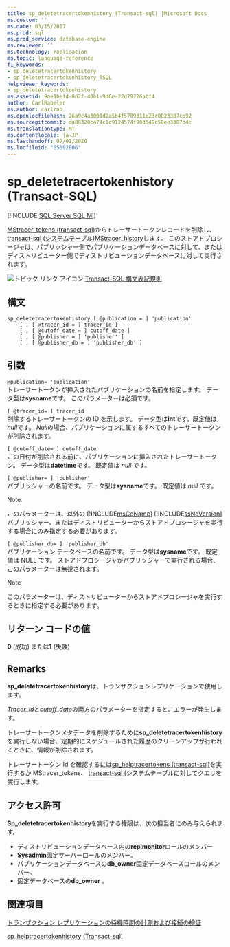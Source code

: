 ```yaml
---
title: sp_deletetracertokenhistory (Transact-sql) |Microsoft Docs
ms.custom: ''
ms.date: 03/15/2017
ms.prod: sql
ms.prod_service: database-engine
ms.reviewer: ''
ms.technology: replication
ms.topic: language-reference
f1_keywords:
- sp_deletetracertokenhistory
- sp_deletetracertokenhistory_TSQL
helpviewer_keywords:
- sp_deletetracertokenhistory
ms.assetid: 9ae1be14-0d2f-40b1-9d6e-22d79726abf4
author: CarlRabeler
ms.author: carlrab
ms.openlocfilehash: 26a9c4a3001d2a5b4f5709311e23c0023307ce92
ms.sourcegitcommit: da88320c474c1c9124574f90d549c50ee3387b4c
ms.translationtype: MT
ms.contentlocale: ja-JP
ms.lasthandoff: 07/01/2020
ms.locfileid: "85692806"
---
```

# <a name="sp_deletetracertokenhistory-transact-sql"></a>sp_deletetracertokenhistory (Transact-SQL)

[!INCLUDE [SQL Server SQL MI](../../includes/applies-to-version/sql-asdbmi.md)]

[MStracer_tokens &#40;transact-sql&#41;](../../relational-databases/system-tables/mstracer-tokens-transact-sql.md)からトレーサートークンレコードを削除し、 [transact-sql &#40;システムテーブル&#41;MStracer_history](../../relational-databases/system-tables/mstracer-history-transact-sql.md)します。 このストアドプロシージャは、パブリッシャー側でパブリケーションデータベースに対して、またはディストリビューター側でディストリビューションデータベースに対して実行されます。

![トピック リンク アイコン](../../database-engine/configure-windows/media/topic-link.gif "トピック リンク アイコン") [Transact-SQL 構文表記規則](../../t-sql/language-elements/transact-sql-syntax-conventions-transact-sql.md)

## <a name="syntax"></a>構文

```
sp_deletetracertokenhistory [ @publication = ] 'publication'
    [ , [ @tracer_id = ] tracer_id ]
    [ , [ @cutoff_date = ] cutoff_date ]
    [ , [ @publisher = ] 'publisher' ]
    [ , [ @publisher_db = ] 'publisher_db' ]
```

## <a name="arguments"></a>引数

`@publication= 'publication'`  
トレーサートークンが挿入されたパブリケーションの名前を指定します。 データ型は**sysname**です。 このパラメーターは必須です。

`[ @tracer_id= ] tracer_id`  
削除するトレーサートークンの ID を示します。 データ型は**int**です。既定値は*null*です。 *Null*の場合、パブリケーションに属するすべてのトレーサートークンが削除されます。

`[ @cutoff_date= ] cutoff_date`  
この日付が削除される前に、パブリケーションに挿入されたトレーサートークン。 データ型は**datetime**です。 既定値は *null* です。

`[ @publisher= ] 'publisher'`  
パブリッシャーの名前です。 データ型は**sysname**です。 既定値は *null* です。

> [!NOTE]
> このパラメーターは、以外の [!INCLUDE[msCoName](../../includes/msconame-md.md)] [!INCLUDE[ssNoVersion](../../includes/ssnoversion-md.md)] パブリッシャー、またはディストリビューターからストアドプロシージャを実行する場合にのみ指定する必要があります。

`[ @publisher_db= ] 'publisher_db'`  
パブリケーション データベースの名前です。 データ型は**sysname**です。 既定値は NULL です。 ストアドプロシージャがパブリッシャーで実行される場合、このパラメーターは無視されます。

> [!NOTE]
> このパラメーターは、ディストリビューターからストアドプロシージャを実行するときに指定する必要があります。

## <a name="return-code-values"></a>リターン コードの値

**0** (成功) または**1** (失敗)

## <a name="remarks"></a>Remarks

**sp_deletetracertokenhistory**は、トランザクションレプリケーションで使用します。  

*Tracer_id*と*cutoff_date*の両方のパラメーターを指定すると、エラーが発生します。

トレーサートークンメタデータを削除するために**sp_deletetracertokenhistory**を実行しない場合、定期的にスケジュールされた履歴のクリーンアップが行われるときに、情報が削除されます。

トレーサートークン Id を確認するには[sp_helptracertokens &#40;transact-sql&#41;](../../relational-databases/system-stored-procedures/sp-helptracertokens-transact-sql.md)を実行するか MStracer_tokens、 [transact-sql &#40;](../../relational-databases/system-tables/mstracer-tokens-transact-sql.md)システムテーブルに対してクエリを実行します。

## <a name="permissions"></a>アクセス許可

**Sp_deletetracertokenhistory**を実行する権限は、次の担当者にのみ与えられます。

- ディストリビューションデータベース内の**replmonitor**ロールのメンバー
- **Sysadmin**固定サーバーロールのメンバー。
- パブリケーションデータベースの**db_owner**固定データベースロールのメンバー。
- 固定データベースの**db_owner** 。

## <a name="see-also"></a>関連項目

[トランザクション レプリケーションの待機時間の計測および接続の検証](../../relational-databases/replication/monitor/measure-latency-and-validate-connections-for-transactional-replication.md)

[sp_helptracertokenhistory &#40;Transact-sql&#41;](../../relational-databases/system-stored-procedures/sp-helptracertokenhistory-transact-sql.md)
